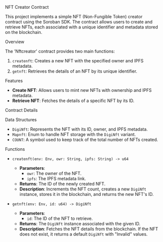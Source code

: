 NFT Creator Contract

This project implements a simple NFT (Non-Fungible Token) creator contract using the Soroban SDK. The contract allows users to create and retrieve NFTs, each associated with a unique identifier and metadata stored on the blockchain.

Overview

The 'Nftcreator' contract provides two main functions:

1. `createnft`: Creates a new NFT with the specified owner and IPFS metadata.
2. `getnft`: Retrieves the details of an NFT by its unique identifier.

Features

- **Create NFT**: Allows users to mint new NFTs with ownership and IPFS metadata.
- **Retrieve NFT**: Fetches the details of a specific NFT by its ID.

Contract Details

Data Structures

- `DigiNft`: Represents the NFT with its ID, owner, and IPFS metadata.
- `Mapnft`: Enum to handle NFT storage with the `DigiNft` variant.
- `COUNT`: A symbol used to keep track of the total number of NFTs created.

Functions

- `createnft(env: Env, owr: String, ipfs: String) -> u64`
  - **Parameters**:
    - `owr`: The owner of the NFT.
    - `ipfs`: The IPFS metadata link.
  - **Returns**: The ID of the newly created NFT.
  - **Description**: Increments the NFT count, creates a new `DigiNft` instance, stores it in the blockchain, and returns the new NFT's ID.

- `getnft(env: Env, id: u64) -> DigiNft`
  - **Parameters**:
    - `id`: The ID of the NFT to retrieve.
  - **Returns**: The `DigiNft` instance associated with the given ID.
  - **Description**: Fetches the NFT details from the blockchain. If the NFT does not exist, it returns a default `DigiNft` with "Invalid" values.


